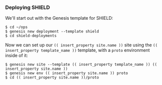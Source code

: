 ### Deploying SHIELD

We'll start out with the Genesis template for SHIELD:

```
$ cd ~/ops
$ genesis new deployment --template shield
$ cd shield-deployments
```

Now we can set up our `(( insert_property site.name ))` site using the `(( insert_property template_name ))` template, with a
`proto` environment inside of it:

```
$ genesis new site --template (( insert_property template_name )) (( insert_property site.name ))
$ genesis new env (( insert_property site.name )) proto
$ cd (( insert_property site.name ))/proto
```
